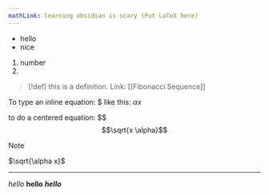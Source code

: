 ```yaml
---
mathLink: learning obsidian is scary (Put LaTeX here)
---
```


- hello 
- nice
1. number
2. 

>[!def]
> this is a definition.
> Link: [[Fibonacci Sequence]]

To type an inline equation: \$ 
like this: $\alpha x$

to do a centered equation: \$\$
$$\sqrt{x \alpha}$$
>[!note]
>$\sqrt{\alpha x}$

---
*hello*
**hello**
***hello***







